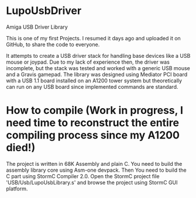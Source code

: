 # LupoUsbDriver
Amiga USB Driver Library

This is one of my first Projects.
I resumed it days ago and uploaded it on GitHub, to share the code to everyone.

It attempts to create a USB driver stack for handling base devices like a USB mouse or joypad.
Due to my lack of experience then, the driver was incomplete, but the stack was tested and worked with a generic USB mouse and a Gravis gamepad.
The library was designed using Mediator PCI board with a USB 1.1 board installed on an A1200 tower system but theoretically can run on any USB board since implemented commands are standard.

# How to compile (Work in progress, I need time to reconstruct the entire compiling process since my A1200 died!)
The project is written in 68K Assembly and plain C.
You need to build the assembly library core using Asm-one devpack.
Then You need to build the C part using StormC Compiler 2.0.
Open the StormC project file 'USB/Usb/LupoUsbLibrary.s' and browse the project using StormC GUI platform.

